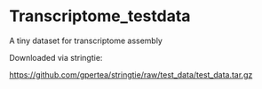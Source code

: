 # Transcriptome_testdata
A tiny dataset for transcriptome assembly


Downloaded via stringtie:

https://github.com/gpertea/stringtie/raw/test_data/test_data.tar.gz

